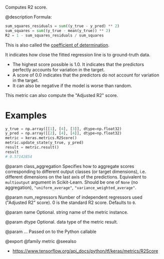 Computes R2 score.

@description
Formula:

```python
sum_squares_residuals = sum((y_true - y_pred) ** 2)
sum_squares = sum((y_true - mean(y_true)) ** 2)
R2 = 1 - sum_squares_residuals / sum_squares
```

This is also called the
[coefficient of determination](
https://en.wikipedia.org/wiki/Coefficient_of_determination).

It indicates how close the fitted regression line
is to ground-truth data.

- The highest score possible is 1.0. It indicates that the predictors
    perfectly accounts for variation in the target.
- A score of 0.0 indicates that the predictors do not
    account for variation in the target.
- It can also be negative if the model is worse than random.

This metric can also compute the "Adjusted R2" score.

# Examples
```python
y_true = np.array([[1], [4], [3]], dtype=np.float32)
y_pred = np.array([[2], [4], [4]], dtype=np.float32)
metric = keras.metrics.R2Score()
metric.update_state(y_true, y_pred)
result = metric.result()
result
# 0.57142854
```

@param class_aggregation
Specifies how to aggregate scores corresponding to
different output classes (or target dimensions),
i.e. different dimensions on the last axis of the predictions.
Equivalent to `multioutput` argument in Scikit-Learn.
Should be one of
`None` (no aggregation), `"uniform_average"`,
`"variance_weighted_average"`.

@param num_regressors
Number of independent regressors used
("Adjusted R2" score). 0 is the standard R2 score.
Defaults to `0`.

@param name
Optional. string name of the metric instance.

@param dtype
Optional. data type of the metric result.

@param ...
Passed on to the Python callable

@export
@family metric
@seealso
+ <https://www.tensorflow.org/api_docs/python/tf/keras/metrics/R2Score>
